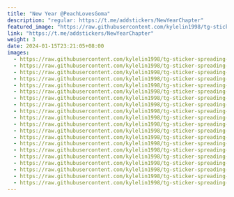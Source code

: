 ```yaml
---
title: "New Year @PeachLovesGoma"
description: "regular: https://t.me/addstickers/NewYearChapter"
featured_image: "https://raw.githubusercontent.com/kylelin1998/tg-sticker-spreading-worldwide-images/main/img/40f6c588-9b7b-4cb6-815f-961405520850.jpg"
link: "https://t.me/addstickers/NewYearChapter"
weight: 3
date: 2024-01-15T23:21:05+08:00
images:
  - https://raw.githubusercontent.com/kylelin1998/tg-sticker-spreading-worldwide-images/main/img/40f6c588-9b7b-4cb6-815f-961405520850.jpg
  - https://raw.githubusercontent.com/kylelin1998/tg-sticker-spreading-worldwide-images/main/img/1273cab3-9986-4ef1-a266-7317c330fa08.jpg
  - https://raw.githubusercontent.com/kylelin1998/tg-sticker-spreading-worldwide-images/main/img/afd1e9fb-1792-4b39-9af6-0797d0b83195.jpg
  - https://raw.githubusercontent.com/kylelin1998/tg-sticker-spreading-worldwide-images/main/img/a6165a6c-70e5-438b-afc4-1c6f23628fdd.jpg
  - https://raw.githubusercontent.com/kylelin1998/tg-sticker-spreading-worldwide-images/main/img/aacbb248-1a01-4aba-96b6-a967737b7f86.jpg
  - https://raw.githubusercontent.com/kylelin1998/tg-sticker-spreading-worldwide-images/main/img/90f11cc5-9817-4b8e-8190-51c8b1b9679d.jpg
  - https://raw.githubusercontent.com/kylelin1998/tg-sticker-spreading-worldwide-images/main/img/bf04b3db-8b8a-4da5-a3d0-89f711ad05e8.jpg
  - https://raw.githubusercontent.com/kylelin1998/tg-sticker-spreading-worldwide-images/main/img/4a8d442c-5447-40e2-8874-4300a3d3ec53.jpg
  - https://raw.githubusercontent.com/kylelin1998/tg-sticker-spreading-worldwide-images/main/img/3a882a1b-3aa7-4e51-ba86-9d0dda236ea2.jpg
  - https://raw.githubusercontent.com/kylelin1998/tg-sticker-spreading-worldwide-images/main/img/bf973f91-0c71-44f6-9227-c00a8ece29e1.jpg
  - https://raw.githubusercontent.com/kylelin1998/tg-sticker-spreading-worldwide-images/main/img/9febb262-aff5-4081-905f-53846aa2c6c8.jpg
  - https://raw.githubusercontent.com/kylelin1998/tg-sticker-spreading-worldwide-images/main/img/d680a463-32ff-49d5-92c8-a690abcd49fa.jpg
  - https://raw.githubusercontent.com/kylelin1998/tg-sticker-spreading-worldwide-images/main/img/4f1bee76-1d13-4fff-92bc-af67321aca07.jpg
  - https://raw.githubusercontent.com/kylelin1998/tg-sticker-spreading-worldwide-images/main/img/2fd43dda-028a-4b2a-919c-e4ad6bc816fa.jpg
  - https://raw.githubusercontent.com/kylelin1998/tg-sticker-spreading-worldwide-images/main/img/dd62dc14-0350-4c4f-b5f0-aca75c79fdcb.jpg
  - https://raw.githubusercontent.com/kylelin1998/tg-sticker-spreading-worldwide-images/main/img/dfc06515-d3d3-426d-866a-066ef30d7069.jpg
  - https://raw.githubusercontent.com/kylelin1998/tg-sticker-spreading-worldwide-images/main/img/73b33cae-b41c-4bab-aede-728ae8e840db.jpg
  - https://raw.githubusercontent.com/kylelin1998/tg-sticker-spreading-worldwide-images/main/img/dc00e280-3831-4346-863a-4b6a38f0e12f.jpg
  - https://raw.githubusercontent.com/kylelin1998/tg-sticker-spreading-worldwide-images/main/img/8e985165-abea-416d-8665-a7a3a07bddd8.jpg
  - https://raw.githubusercontent.com/kylelin1998/tg-sticker-spreading-worldwide-images/main/img/cd62b5a3-4738-4dca-99c4-290987f6ce08.jpg
---
```

